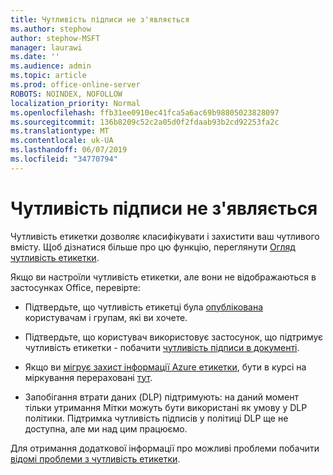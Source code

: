 ```yaml
---
title: Чутливість підписи не з'являється
ms.author: stephow
author: stephow-MSFT
manager: laurawi
ms.date: ''
ms.audience: admin
ms.topic: article
ms.prod: office-online-server
ROBOTS: NOINDEX, NOFOLLOW
localization_priority: Normal
ms.openlocfilehash: ffb31ee0910ec41fca5a6ac69b98805023828097
ms.sourcegitcommit: 136b8209c52c2a05d0f2fdaab93b2cd92253fa2c
ms.translationtype: MT
ms.contentlocale: uk-UA
ms.lasthandoff: 06/07/2019
ms.locfileid: "34770794"
---
```

# <a name="sensitivity-labels-not-appearing"></a>Чутливість підписи не з'являється

Чутливість етикетки дозволяє класифікувати і захистити ваш чутливого вмісту. Щоб дізнатися більше про цю функцію, переглянути [Огляд чутливість етикетки](https://docs.microsoft.com/office365/securitycompliance/sensitivity-labels).

Якщо ви настроїли чутливість етикетки, але вони не відображаються в застосунках Office, перевірте:

- Підтвердьте, що чутливість етикетці була [опублікована](https://docs.microsoft.com/Office365/SecurityCompliance/sensitivity-labels#what-label-policies-can-do) користувачам і групам, які ви хочете.

- Підтвердьте, що користувач використовує застосунок, що підтримує чутливість етикетки - побачити [чутливість підписи в документі](https://support.office.com/article/apply-sensitivity-labels-to-your-documents-and-email-within-office-2f96e7cd-d5a4-403b-8bd7-4cc636bae0f9?ad=US&ui=en-US&rs=en-US#bkmk_whereavailable).
 
 
- Якщо ви [мігрує захист інформації Azure етикетки](https://docs.microsoft.com/azure/information-protection/configure-policy-migrate-labels), бути в курсі на міркування перераховані [тут](https://docs.microsoft.com/azure/information-protection/configure-policy-migrate-labels#considerations-for-unified-labels).

- Запобігання втрати даних (DLP) підтримують: на даний момент тільки утримання Мітки можуть бути використані як умову у DLP політики.  Підтримка чутливість підписів у політиці DLP ще не доступна, але ми над цим працюємо.

Для отримання додаткової інформації про можливі проблеми побачити [відомі проблеми з чутливість етикетки](https://support.office.com/article/known-issues-with-sensitivity-labels-in-office-b169d687-2bbd-4e21-a440-7da1b2743edc?ui=en-US&rs=en-US&ad=US).